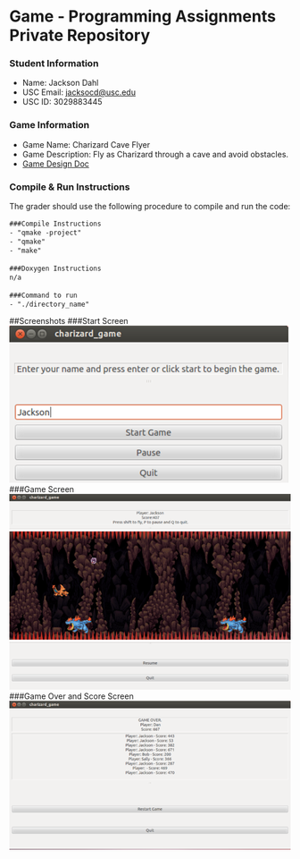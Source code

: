 # Game - Programming Assignments Private Repository
### Student Information
  + Name: Jackson Dahl
  + USC Email: jacksocd@usc.edu
  + USC ID: 3029883445

### Game Information
  + Game Name: Charizard Cave Flyer
  + Game Description: Fly as Charizard through a cave and avoid obstacles.
  + [Game Design Doc](GameDesignDoc.md)


### Compile & Run Instructions
The grader should use the following procedure to compile and run the code:
```shell
###Compile Instructions
- "qmake -project"
- "qmake"
- "make"

###Doxygen Instructions
n/a

###Command to run
- "./directory_name"
```

##Screenshots
###Start Screen
![](screenshots/startScreen.png "Start Screen")
###Game Screen
![](screenshots/gameScreen.png "Game Screen")
###Game Over and Score Screen
![](screenshots/gameOver.png "Game Over and Score Screen")


